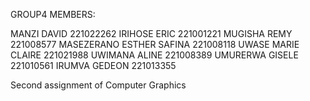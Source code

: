 GROUP4 MEMBERS:

MANZI DAVID                  221022262
IRIHOSE ERIC                 221001221
MUGISHA REMY                 221008577
MASEZERANO ESTHER SAFINA     221008118
UWASE MARIE CLAIRE           221021988
UWIMANA ALINE                221008389
UMURERWA GISELE              221010561
IRUMVA GEDEON                221013355

Second assignment of Computer Graphics